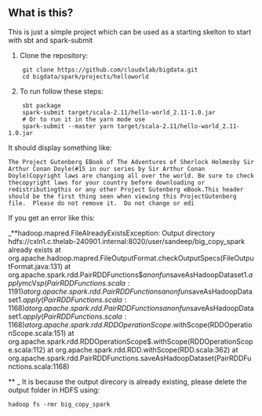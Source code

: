 ## What is this?

This is just a simple project which can be used as a starting skelton to start with sbt and spark-submit

1. Clone the repository:
```
	git clone https://github.com/cloudxlab/bigdata.git
	cd bigdata/spark/projects/helloworld
```
2. To run follow these steps:
```
	sbt package
	spark-submit target/scala-2.11/hello-world_2.11-1.0.jar
	# Or to run it in the yarn mode use
	spark-submit --master yarn target/scala-2.11/hello-world_2.11-1.0.jar
```

It should display something like:

	The Project Gutenberg EBook of The Adventures of Sherlock Holmesby Sir Arthur Conan Doyle(#15 in our series by Sir Arthur Conan Doyle)Copyright laws are changing all over the world. Be sure to check thecopyright laws for your country before downloading or redistributingthis or any other Project Gutenberg eBook.This header should be the first thing seen when viewing this ProjectGutenberg file.  Please do not remove it.  Do not change or edi


If you get an error like this:

_**hadoop.mapred.FileAlreadyExistsException: Output directory hdfs://cxln1.c.thelab-240901.internal:8020/user/sandeep/big_copy_spark already exists
	at org.apache.hadoop.mapred.FileOutputFormat.checkOutputSpecs(FileOutputFormat.java:131)
	at org.apache.spark.rdd.PairRDDFunctions$$anonfun$saveAsHadoopDataset$1.apply$mcV$sp(PairRDDFunctions.scala:1191)
	at org.apache.spark.rdd.PairRDDFunctions$$anonfun$saveAsHadoopDataset$1.apply(PairRDDFunctions.scala:1168)
	at org.apache.spark.rdd.PairRDDFunctions$$anonfun$saveAsHadoopDataset$1.apply(PairRDDFunctions.scala:1168)
	at org.apache.spark.rdd.RDDOperationScope$.withScope(RDDOperationScope.scala:151)
	at org.apache.spark.rdd.RDDOperationScope$.withScope(RDDOperationScope.scala:112)
	at org.apache.spark.rdd.RDD.withScope(RDD.scala:362)
	at org.apache.spark.rdd.PairRDDFunctions.saveAsHadoopDataset(PairRDDFunctions.scala:1168)
	
**
_
It is because the output direcory is already existing, please delete the output folder in HDFS using:

	hadoop fs -rmr big_copy_spark


